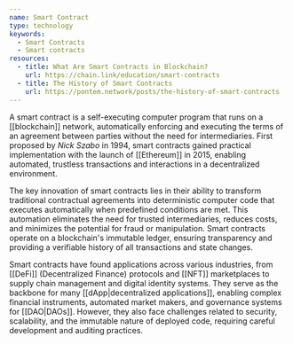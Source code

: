 ```yaml
---
name: Smart Contract
type: technology
keywords:
  - Smart Contracts
  - Smart contracts
resources:
  - title: What Are Smart Contracts in Blockchain?
    url: https://chain.link/education/smart-contracts
  - title: The History of Smart Contracts
    url: https://pontem.network/posts/the-history-of-smart-contracts
---
```


A smart contract is a self-executing computer program that runs on a [[blockchain]] network, automatically enforcing and executing the terms of an agreement between parties without the need for intermediaries. First proposed by *Nick Szabo* in 1994, smart contracts gained practical implementation with the launch of [[Ethereum]] in 2015, enabling automated, trustless transactions and interactions in a decentralized environment.

The key innovation of smart contracts lies in their ability to transform traditional contractual agreements into deterministic computer code that executes automatically when predefined conditions are met. This automation eliminates the need for trusted intermediaries, reduces costs, and minimizes the potential for fraud or manipulation. Smart contracts operate on a blockchain's immutable ledger, ensuring transparency and providing a verifiable history of all transactions and state changes.

Smart contracts have found applications across various industries, from [[DeFi]] (Decentralized Finance) protocols and [[NFT]] marketplaces to supply chain management and digital identity systems. They serve as the backbone for many [[dApp|decentralized applications]], enabling complex financial instruments, automated market makers, and governance systems for [[DAO|DAOs]]. However, they also face challenges related to security, scalability, and the immutable nature of deployed code, requiring careful development and auditing practices.
